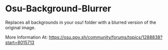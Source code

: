 # Osu-Background-Blurrer
Replaces all backgrounds in your osu! folder with a blurred version of the original image.

More Information At:
https://osu.ppy.sh/community/forums/topics/1288838?start=8015713
